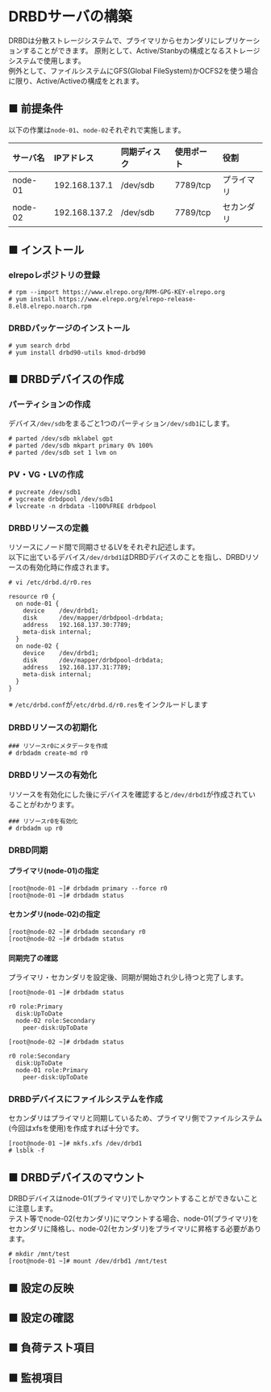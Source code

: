 # DRBDサーバの構築
DRBDは分散ストレージシステムで、プライマリからセカンダリにレプリケーションすることができます。
原則として、Active/Stanbyの構成となるストレージシステムで使用します。  
例外として、ファイルシステムにGFS(Global FileSystem)かOCFS2を使う場合に限り、Active/Activeの構成をとれます。  
## ■ 前提条件
以下の作業は`node-01`、`node-02`それぞれで実施します。  

|サーバ名|IPアドレス|同期ディスク|使用ポート|役割|
|:---|:---|:---|:---|:---|
|node-01|192.168.137.1|/dev/sdb|7789/tcp|プライマリ|
|node-02|192.168.137.2|/dev/sdb|7789/tcp|セカンダリ|

## ■ インストール
### elrepoレポジトリの登録
```
# rpm --import https://www.elrepo.org/RPM-GPG-KEY-elrepo.org
# yum install https://www.elrepo.org/elrepo-release-8.el8.elrepo.noarch.rpm
```
### DRBDパッケージのインストール
```
# yum search drbd
# yum install drbd90-utils kmod-drbd90
```

## ■ DRBDデバイスの作成
### パーティションの作成
デバイス`/dev/sdb`をまるごと1つのパーティション`/dev/sdb1`にします。
```
# parted /dev/sdb mklabel gpt
# parted /dev/sdb mkpart primary 0% 100%
# parted /dev/sdb set 1 lvm on
```
### PV・VG・LVの作成
```
# pvcreate /dev/sdb1
# vgcreate drbdpool /dev/sdb1
# lvcreate -n drbdata -l100%FREE drbdpool
```
### DRBDリソースの定義
リソースにノード間で同期させるLVをそれぞれ記述します。  
以下に出ているデバイス`/dev/drbd1`はDRBDデバイスのことを指し、DRBDリソースの有効化時に作成されます。
```
# vi /etc/drbd.d/r0.res
```
```
resource r0 {
  on node-01 {
    device    /dev/drbd1;
    disk      /dev/mapper/drbdpool-drbdata;
    address   192.168.137.30:7789;
    meta-disk internal;
  }
  on node-02 {
    device    /dev/drbd1;
    disk      /dev/mapper/drbdpool-drbdata;
    address   192.168.137.31:7789;
    meta-disk internal;
  }
}
```
※ `/etc/drbd.conf`が`/etc/drbd.d/r0.res`をインクルードします

### DRBDリソースの初期化
```
### リソースr0にメタデータを作成
# drbdadm create-md r0
```

### DRBDリソースの有効化
リソースを有効化にした後にデバイスを確認すると`/dev/drbd1`が作成されていることがわかります。
```
### リソースr0を有効化
# drbdadm up r0
```

### DRBD同期
#### プライマリ(node-01)の指定
```
[root@node-01 ~]# drbdadm primary --force r0
[root@node-01 ~]# drbdadm status
```
#### セカンダリ(node-02)の指定
```
[root@node-02 ~]# drbdadm secondary r0
[root@node-02 ~]# drbdadm status
```
#### 同期完了の確認
プライマリ・セカンダリを設定後、同期が開始され少し待つと完了します。
```
[root@node-01 ~]# drbdadm status
```
```
r0 role:Primary
  disk:UpToDate
  node-02 role:Secondary
    peer-disk:UpToDate
```
```
[root@node-02 ~]# drbdadm status
```
```
r0 role:Secondary
  disk:UpToDate
  node-01 role:Primary
    peer-disk:UpToDate
```

### DRBDデバイスにファイルシステムを作成
セカンダリはプライマリと同期しているため、プライマリ側でファイルシステム(今回はxfsを使用)を作成すれば十分です。 
```
[root@node-01 ~]# mkfs.xfs /dev/drbd1
# lsblk -f
```

## ■ DRBDデバイスのマウント
DRBDデバイスはnode-01(プライマリ)でしかマウントすることができないことに注意します。  
テスト等でnode-02(セカンダリ)にマウントする場合、node-01(プライマリ)をセカンダリに降格し、node-02(セカンダリ)をプライマリに昇格する必要があります。
```
# mkdir /mnt/test
[root@node-01 ~]# mount /dev/drbd1 /mnt/test
```

## ■ 設定の反映
## ■ 設定の確認
## ■ 負荷テスト項目
## ■ 監視項目
